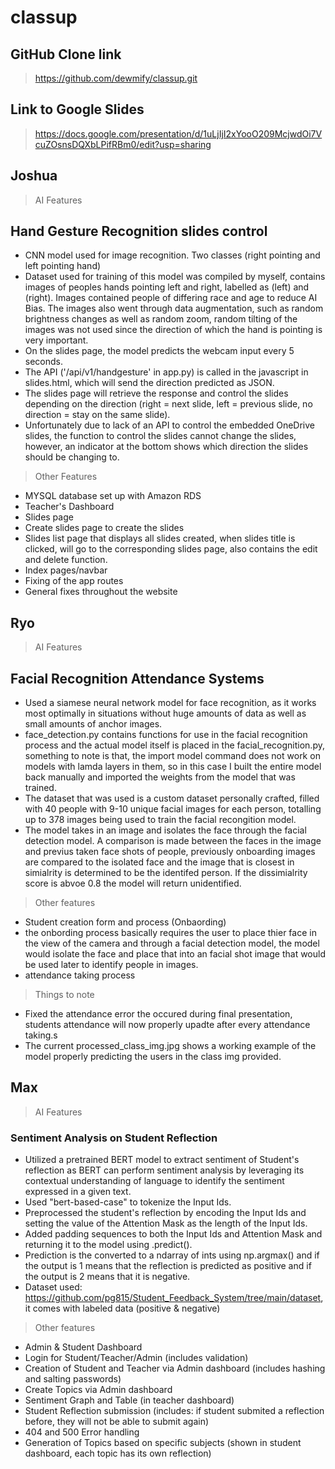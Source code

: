 # classup
## GitHub Clone link
> https://github.com/dewmify/classup.git

## Link to Google Slides
> https://docs.google.com/presentation/d/1uLjIjI2xYooO209McjwdOi7VcuZOsnsDQXbLPifRBm0/edit?usp=sharing

## Joshua
>AI Features
## Hand Gesture Recognition slides control
- CNN model used for image recognition. Two classes (right pointing and left pointing hand)
- Dataset used for training of this model was compiled by myself, contains images of peoples hands pointing left and right, labelled as (left) and (right).
Images contained people of differing race and age to reduce AI Bias. The images also went through data augmentation, such as random brightness changes as well as random zoom, random tilting of the images was not used since the direction of which the hand is pointing is very important.
- On the slides page, the model predicts the webcam input every 5 seconds. 
- The API ('/api/v1/handgesture' in app.py) is called in the javascript in slides.html, which will send the direction predicted as JSON.
- The slides page will retrieve the response and control the slides depending on the direction (right = next slide, left = previous slide, no direction = stay on the same slide).
- Unfortunately due to lack of an API to control the embedded OneDrive slides, the function to control the slides cannot change the slides, however, an indicator at the bottom shows which direction the slides should be changing to.

> Other Features
- MYSQL database set up with Amazon RDS
- Teacher's Dashboard
- Slides page
- Create slides page to create the slides
- Slides list page that displays all slides created, when slides title is clicked, will go to the corresponding slides page, also contains the edit and delete function.
- Index pages/navbar
- Fixing of the app routes
- General fixes throughout the website

## Ryo
> AI Features
## Facial Recognition Attendance Systems
- Used a siamese neural network model for face recognition, as it works most optimally in situations without huge amounts of data as well as small amounts of anchor images.
- face_detection.py contains functions for use in the facial recognition process and the actual model itself is placed in the facial_recognition.py, something to note is that, the import model command does not work on models with lamda layers in them, so in this case I built the entire model back manually and imported the weights from the model that was trained.
- The dataset that was used is a custom dataset personally crafted, filled with 40 people with 9-10 unique facial images for each person, totalling up to 378 images being used to train the facial recongition model.
- The model takes in an image and isolates the face through the facial detection model. A comparison is made between the faces in the image and previus taken face shots of people, previously onboarding images are compared to the isolated face and the image that is closest in simialrity is determined to be the identifed person. If the dissimialrity score is abvoe 0.8 the model will return unidentified.

>Other features
- Student creation form and process (Onbaording)
- the onbording process basically requires the user to place thier face in the view of the camera and through a facial detection model, the model would isolate the face and place that into an facial shot image that would be used later to identify people in images.
- attendance taking process

>Things to note
- Fixed the attendance error the occured during final presentation, students attendance will now properly upadte after every attendance taking.s
- The current processed_class_img.jpg shows a working example of the model properly predicting the users in the class img provided.

## Max
> AI Features
### Sentiment Analysis on Student Reflection
- Utilized a pretrained BERT model to extract sentiment of Student's reflection as BERT can perform sentiment analysis by leveraging its contextual understanding of language to identify the sentiment expressed in a given text.
- Used "bert-based-case" to tokenize the Input Ids.
- Preprocessed the student's reflection by encoding the Input Ids and setting the value of the Attention Mask as the length of the Input Ids.
- Added padding sequences to both the Input Ids and Attention Mask and returning it to the model using .predict().
- Prediction is the converted to a ndarray of ints using np.argmax() and if the output is 1 means that the reflection is predicted as positive and if the output is 2 means that it is negative.
- Dataset used: https://github.com/pg815/Student_Feedback_System/tree/main/dataset, it comes with labeled data (positive & negative)

> Other features
- Admin & Student Dashboard
- Login for Student/Teacher/Admin (includes validation)
- Creation of Student and Teacher via Admin dashboard (includes hashing and salting passwords)
- Create Topics via Admin dashboard
- Sentiment Graph and Table (in teacher dashboard)
- Student Reflection submission (includes: if student submited a reflection before, they will not be able to submit again)
- 404 and 500 Error handling
- Generation of Topics based on specific subjects (shown in student dashboard, each topic has its own reflection)
